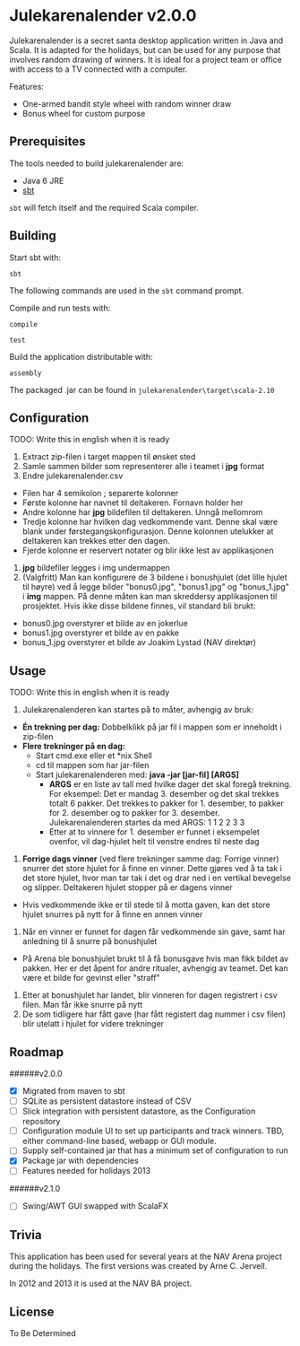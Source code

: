 Julekarenalender v2.0.0
=======================

Julekarenalender is a secret santa desktop application written in Java and Scala. It is adapted for the holidays, but can be used for any purpose that involves random drawing of winners. It is ideal for a project team or office with access to a TV connected with a computer.

Features:
* One-armed bandit style wheel with random winner draw
* Bonus wheel for custom purpose

Prerequisites
-------------

The tools needed to build julekarenalender are:

* Java 6 JRE
* [sbt](http://www.scala-sbt.org/)

`sbt` will fetch itself and the required Scala compiler.

Building
--------

Start sbt with:

    sbt

The following commands are used in the `sbt` command prompt.

Compile and run tests with:

    compile

    test

Build the application distributable with:

    assembly

The packaged .jar can be found in `julekarenalender\target\scala-2.10`

Configuration
-------------

TODO: Write this in english when it is ready

1. Extract zip-filen i target mappen til ønsket sted
1. Samle sammen bilder som representerer alle i teamet i **jpg** format
1. Endre julekarenalender.csv
  * Filen har 4 semikolon ; separerte kolonner
  * Første kolonne har navnet til deltakeren. Fornavn holder her
  * Andre kolonne har **jpg** bildefilen til deltakeren. Unngå mellomrom
  * Tredje kolonne har hvilken dag vedkommende vant. Denne skal være blank under førstegangskonfigurasjon. Denne kolonnen utelukker at deltakeren kan trekkes etter den dagen.
  * Fjerde kolonne er reservert notater og blir ikke lest av applikasjonen
1. **jpg** bildefiler legges i img undermappen
1. (Valgfritt) Man kan konfigurere de 3 bildene i bonushjulet (det lille hjulet til høyre) ved å legge bilder "bonus0.jpg", "bonus1.jpg" og "bonus_1.jpg" i **img** mappen. På denne måten kan man skreddersy applikasjonen til prosjektet. Hvis ikke disse bildene finnes, vil standard bli brukt:
  * bonus0.jpg overstyrer et bilde av en jokerlue
  * bonus1.jpg overstyrer et bilde av en pakke
  * bonus_1.jpg overstyrer et bilde av Joakim Lystad (NAV direktør)

Usage
-----

TODO: Write this in english when it is ready

1. Julekarenalenderen kan startes på to måter, avhengig av bruk:
  * **Én trekning per dag:** Dobbelklikk på jar fil i mappen som er inneholdt i zip-filen
  * **Flere trekninger på en dag:**
      * Start cmd.exe eller et *nix Shell
      * cd til mappen som har jar-filen
      * Start julekarenalenderen med: **java -jar [jar-fil] [ARGS]**
          * **ARGS** er en liste av tall med hvilke dager det skal foregå trekning. For eksempel: Det er mandag 3. desember og det skal trekkes totalt 6 pakker. Det trekkes to pakker for 1. desember, to pakker for 2. desember og to pakker for 3. desember. Julekarenalenderen startes da med ARGS: 1 1 2 2 3 3
          * Etter at to vinnere for 1. desember er funnet i eksempelet ovenfor, vil dag-hjulet helt til venstre endres til neste dag
1. **Forrige dags vinner** (ved flere trekninger samme dag: Forrige vinner) snurrer det store hjulet for å finne en vinner. Dette gjøres ved å ta tak i det store hjulet, hvor man tar tak i det og drar ned i en vertikal bevegelse og slipper. Deltakeren hjulet stopper på er dagens vinner
  * Hvis vedkommende ikke er til stede til å motta gaven, kan det store hjulet snurres på nytt for å finne en annen vinner
1. Når en vinner er funnet for dagen får vedkommende sin gave, samt har anledning til å snurre på bonushjulet
  * På Arena ble bonushjulet brukt til å få bonusgave hvis man fikk bildet av pakken. Her er det åpent for andre ritualer, avhengig av teamet. Det kan være et bilde for gevinst eller "straff"
1. Etter at bonushjulet har landet, blir vinneren for dagen registrert i csv filen. Man får ikke snurre på nytt
1. De som tidligere har fått gave (har fått registert dag nummer i csv filen) blir utelatt i hjulet for videre trekninger

Roadmap
-------

######v2.0.0

- [x] Migrated from maven to sbt
- [ ] SQLite as persistent datastore instead of CSV
- [ ] Slick integration with persistent datastore, as the Configuration repository
- [ ] Configuration module UI to set up participants and track winners. TBD, either command-line based, webapp or GUI module.
- [ ] Supply self-contained jar that has a minimum set of configuration to run
- [x] Package jar with dependencies
- [ ] Features needed for holidays 2013

######v2.1.0

- [ ] Swing/AWT GUI swapped with ScalaFX

Trivia
------

This application has been used for several years at the NAV Arena project during the holidays. The first versions was created by Arne C. Jervell.

In 2012 and 2013 it is used at the NAV BA project.


License
-------

To Be Determined
